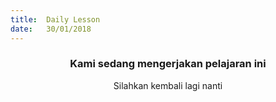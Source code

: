 ```yaml
---
title:  Daily Lesson
date:   30/01/2018
---
```


### <center>Kami sedang mengerjakan pelajaran ini</center>
<center>Silahkan kembali lagi nanti</center>